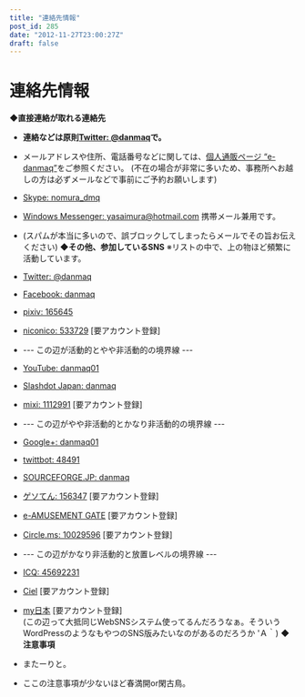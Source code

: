 ```yaml
---
title: "連絡先情報"
post_id: 285
date: "2012-11-27T23:00:27Z"
draft: false
---
```


# 連絡先情報

**◆直接連絡が取れる連絡先**

  * **連絡などは原則[Twitter: @danmaq](http://twitter.com/danmaq)で。**
  * メールアドレスや住所、電話番号などに関しては、[個人通販ページ “e-danmaq”](https://www1n.sppd.ne.jp/danmaq.com/e-danmaq/index.cgi?type=shopinfo)をご参照ください。 (不在の場合が非常に多いため、事務所へお越しの方は必ずメールなどで事前にご予約お願いします)
  * [Skype: nomura_dmq](skype:nomura_dmq)
  * [Windows Messenger: yasaimura@hotmail.com](mailto:yasaimura@hotmail.com) 携帯メール兼用です。
  * (スパムが本当に多いので、誤ブロックしてしまったらメールでその旨お伝えください)
**◆その他、参加しているSNS** ※リストの中で、上の物ほど頻繁に活動しています。 

  * [Twitter: @danmaq](http://twitter.com/danmaq)
  * [Facebook: danmaq](http://www.facebook.com/danmaq)
  * [pixiv: 165645](http://www.pixiv.net/member.php?id=165645)
  * [niconico: 533729](http://www.nicovideo.jp/user/533729) [要アカウント登録]
  * \--- この辺が活動的とやや非活動的の境界線 ---
  * [YouTube: danmaq01](http://www.youtube.com/user/danmaq01)
  * [Slashdot Japan: danmaq](http://slashdot.jp/~danmaq)
  * [mixi: 1112991](http://mixi.jp/show_friend.pl?id=1112991) [要アカウント登録]
  * \--- この辺がやや非活動的とかなり非活動的の境界線 ---
  * [Google+: danmaq01](https://plus.google.com/u/0/114911800683639395857)
  * [twittbot: 48491](http://twittbot.net/userinfo.php?uid=48491)
  * [SOURCEFORGE.JP: danmaq](http://sourceforge.jp/users/danmaq/)
  * [ゲソてん: 156347](http://gesoten.com/profile/detail/156347) [要アカウント登録]
  * [e-AMUSEMENT GATE](http://p.eagate.573.jp/gate/p/mypage/index.html?target_id=73134597) [要アカウント登録]
  * [Circle.ms: 10029596](https://p10029596.circle.ms/ps/Home.aspx) [要アカウント登録]
  * \--- この辺がかなり非活動的と放置レベルの境界線 ---
  * [ICQ: 45692231](http://www.icq.com/people/45692231)
  * [Ciel](http://craft1.com.comuu.jp/?m=pc&a=page_f_home&target_c_member_id=33) [要アカウント登録]
  * [my日本](http://sns.mynippon.jp/?m=pc&a=page_f_home&target_c_member_id=33828) [要アカウント登録]  
(この辺って大抵同じWebSNSシステム使ってるんだろうなぁ。そういうWordPressのようなもやつのSNS版みたいなのがあるのだろうか 'Ａ｀)
**◆注意事項**

  * またーりと。
  * ここの注意事項が少ないほど春満開or閑古鳥。
